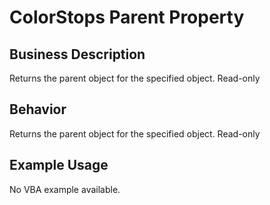 # ColorStops Parent Property

## Business Description
Returns the parent object for the specified object. Read-only

## Behavior
Returns the parent object for the specified object. Read-only

## Example Usage
No VBA example available.